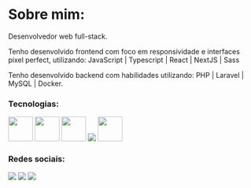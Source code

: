 # Sobre mim:

Desenvolvedor web full-stack.

Tenho desenvolvido frontend com foco em responsividade e interfaces pixel perfect, utilizando:
JavaScript | Typescript | React | NextJS | Sass

Tenho desenvolvido backend com habilidades utilizando: PHP | Laravel | MySQL | Docker.


### Tecnologias:
<a href="#"><img width="50" height="50" src='https://cdn.jsdelivr.net/gh/devicons/devicon/icons/css3/css3-original.svg'></a>
<a href="#"><img width="50" height="50" src='https://cdn.jsdelivr.net/gh/devicons/devicon/icons/javascript/javascript-original.svg'></a>
<a href="#"><img width="50" height="50" src='https://cdn.jsdelivr.net/gh/devicons/devicon/icons/typescript/typescript-original.svg'></a>
<a href="#"><img src='https://github.com/JD-Rodrigues/Estudos-web-dev/blob/6e6fdaac63a3abdcd333ba83b220ef080aa62b5a/images/react.png'></a>
<a href="#"><img width="50" src="https://cdn.jsdelivr.net/gh/devicons/devicon/icons/nextjs/nextjs-original.svg" /></a>



### Redes sociais:
<a href="https://www.linkedin.com/in/j-dev/"><img src="https://img.shields.io/badge/LinkedIn-0077B5?style=for-the-badge&logo=linkedin&logoColor=white"></a> <a href="https://twitter.com/JDev_Oficial"><img src="https://img.shields.io/badge/Twitter-1DA1F2?style=for-the-badge&logo=twitter&logoColor=white"></a> <a href="https://www.instagram.com/jdev_oficial/"><img src="https://img.shields.io/badge/Instagram-E4405F?style=for-the-badge&logo=instagram&logoColor=white"></a>
